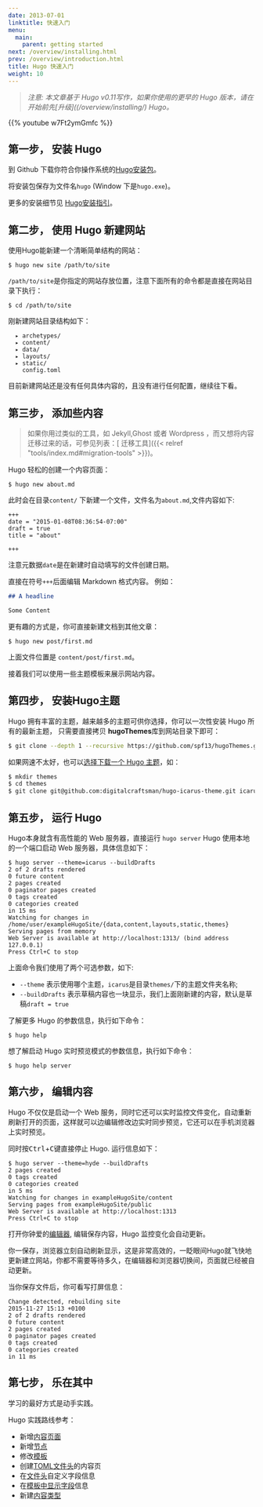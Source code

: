 ```yaml
---
date: 2013-07-01
linktitle: 快速入门
menu:
  main:
    parent: getting started
next: /overview/installing.html
prev: /overview/introduction.html
title: Hugo 快速入门
weight: 10
---
```


> _注意: 本文章基于 Hugo v0.11写作，如果你使用的更早的 Hugo 版本，请在开始前先[升级]((/overview/installing/) Hugo。_

{{% youtube w7Ft2ymGmfc %}}

## 第一步， 安装 Hugo

到 Github 下载你符合你操作系统的[Hugo安装包](https://github.com/spf13/hugo/releases)。

将安装包保存为文件名`hugo` (Window 下是`hugo.exe`)。

更多的安装细节见 [Hugo安装指引](/overview/installing/)。

## 第二步， 使用 Hugo 新建网站

使用Hugo能新建一个清晰简单结构的网站：

    $ hugo new site /path/to/site

`/path/to/site`是你指定的网站存放位置，注意下面所有的命令都是直接在网站目录下执行：

    $ cd /path/to/site

刚新建网站目录结构如下：

      ▸ archetypes/
      ▸ content/
      ▸ data/
      ▸ layouts/
      ▸ static/
        config.toml

目前新建网站还是没有任何具体内容的，且没有进行任何配置，继续往下看。

## 第三步， 添加些内容

>  如果你用过类似的工具，如 Jekyll,Ghost 或者 Wordpress ，而又想将内容迁移过来的话，可参见列表：[ 迁移工具]({{< relref "tools/index.md#migration-tools" >}})。

Hugo 轻松的创建一个内容页面：

    $ hugo new about.md

此时会在目录`content/` 下新建一个文件，文件名为`about.md`,文件内容如下:

```
+++
date = "2015-01-08T08:36:54-07:00"
draft = true
title = "about"

+++

```

注意元数据`date`是在新建时自动填写的文件创建日期。

直接在符号`+++`后面编辑 Markdown 格式内容。
例如：

```markdown
## A headline

Some Content
```

更有趣的方式是，你可直接新建文档到其他文章：

    $ hugo new post/first.md

上面文件位置是 `content/post/first.md`。

接着我们可以使用一些主题模板来展示网站内容。

## 第四步， 安装Hugo主题

Hugo 拥有丰富的主题，越来越多的主题可供你选择，你可以一次性安装 Hugo 所有的最新主题， 只需要直接拷贝 **hugoThemes**库到网站目录下即可：

```bash
$ git clone --depth 1 --recursive https://github.com/spf13/hugoThemes.git themes
```

如果网速不太好，也可以[选择下载一个 Hugo 主题](http://themes.gohugo.io)，如：
```bash
$ mkdir themes
$ cd themes
$ git clone git@github.com:digitalcraftsman/hugo-icarus-theme.git icarus 
```

## 第五步， 运行 Hugo

Hugo本身就含有高性能的 Web 服务器，直接运行 `hugo server` Hugo 使用本地的一个端口启动 Web 服务器，具体信息如下：

    $ hugo server --theme=icarus --buildDrafts
    2 of 2 drafts rendered
    0 future content
    2 pages created
    0 paginator pages created
    0 tags created
    0 categories created
    in 15 ms
    Watching for changes in /home/user/exampleHugoSite/{data,content,layouts,static,themes}
    Serving pages from memory
    Web Server is available at http://localhost:1313/ (bind address 127.0.0.1)
    Press Ctrl+C to stop

上面命令我们使用了两个可选参数，如下:

 * `--theme` 表示使用哪个主题，`icarus`是目录`themes/`下的主题文件夹名称;
 * `--buildDrafts` 表示草稿内容也一块显示，我们上面刚新建的内容，默认是草稿`draft = true`

了解更多 Hugo 的参数信息，执行如下命令：

    $ hugo help

想了解启动 Hugo 实时预览模式的参数信息，执行如下命令：

    $ hugo help server

## 第六步， 编辑内容

Hugo 不仅仅是启动一个 Web 服务，同时它还可以实时监控文件变化，自动重新刷新打开的页面，这样就可以边编辑修改边实时同步预览，它还可以在手机浏览器上实时预览。 

同时按<kbd>Ctrl</kbd>+<kbd>C</kbd>键直接停止 Hugo. 运行信息如下：

    $ hugo server --theme=hyde --buildDrafts
    2 pages created
    0 tags created
    0 categories created
    in 5 ms
    Watching for changes in exampleHugoSite/content
    Serving pages from exampleHugoSite/public
    Web Server is available at http://localhost:1313
    Press Ctrl+C to stop

打开你钟爱的[编辑器](http://vim.spf13.com/), 编辑保存内容，Hugo 监控变化会自动更新。

你一保存，浏览器立刻自动刷新显示，这是非常高效的，一眨眼间Hugo就飞快地更新建立网站，你都不需要等待多久，在编辑器和浏览器切换间，页面就已经被自动更新。 

当你保存文件后，你可看写打屏信息：

    Change detected, rebuilding site
    2015-11-27 15:13 +0100
    2 of 2 drafts rendered
    0 future content
    2 pages created
    0 paginator pages created
    0 tags created
    0 categories created
    in 11 ms

## 第七步， 乐在其中

学习的最好方式是动手实践。

Hugo 实践路线参考：

 * 新增[内容页面](/content/organization/)
 * 新增[节点](/content/sections/)
 * 修改[模板](/layout/templates/)
 * 创建[TOML文件头](/content/front-matter/)的内容页
 * 在[文件头](/content/front-matter/)自定义字段信息
 * 在[模板中显示字段](/layout/variables/)信息
 * 新建[内容类型](/content/types/)
